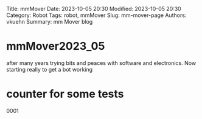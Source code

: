 Title: mmMover
Date: 2023-10-05 20:30
Modified: 2023-10-05 20:30
Category: Robot
Tags: robot, mmMover
Slug: mm-mover-page
Authors: vkuehn
Summary: mm Mover blog

# mmMover2023_05

after many years trying bits and peaces with software and electronics. 
Now starting really to get a bot working

# counter for some tests

0001
